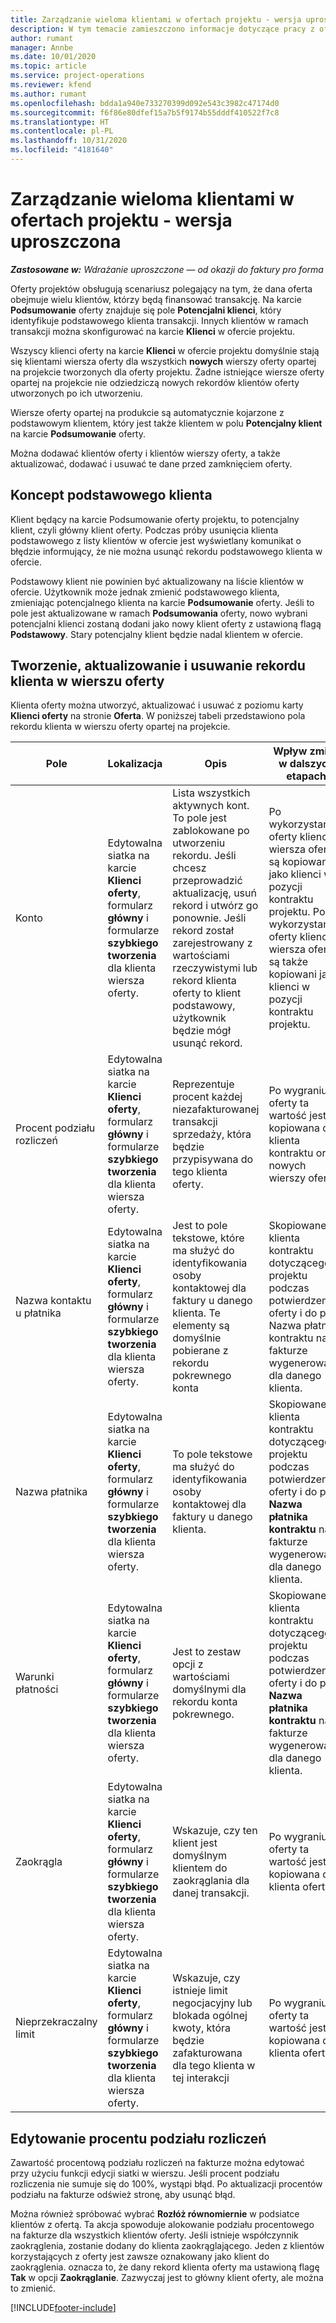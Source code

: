 ```yaml
---
title: Zarządzanie wieloma klientami w ofertach projektu - wersja uproszczona
description: W tym temacie zamieszczono informacje dotyczące pracy z ofertami wielu klientów, którzy będą finansować dany projekt. (Sales)
author: rumant
manager: Annbe
ms.date: 10/01/2020
ms.topic: article
ms.service: project-operations
ms.reviewer: kfend
ms.author: rumant
ms.openlocfilehash: bdda1a940e733270399d092e543c3982c47174d0
ms.sourcegitcommit: f6f86e80dfef15a7b5f9174b55dddf410522f7c8
ms.translationtype: HT
ms.contentlocale: pl-PL
ms.lasthandoff: 10/31/2020
ms.locfileid: "4181640"
---
```

# <a name="manage-multiple-customers-on-project-quotes---lite"></a>Zarządzanie wieloma klientami w ofertach projektu - wersja uproszczona

_**Zastosowane w:** Wdrażanie uproszczone — od okazji do faktury pro forma_

Oferty projektów obsługują scenariusz polegający na tym, że dana oferta obejmuje wielu klientów, którzy będą finansować transakcję. Na karcie **Podsumowanie** oferty znajduje się pole **Potencjalni klienci**, który identyfikuje podstawowego klienta transakcji. Innych klientów w ramach transakcji można skonfigurować na karcie **Klienci** w ofercie projektu.

Wszyscy klienci oferty na karcie **Klienci** w ofercie projektu domyślnie stają się klientami wiersza oferty dla wszystkich **nowych** wierszy oferty opartej na projekcie tworzonych dla oferty projektu. Żadne istniejące wiersze oferty opartej na projekcie nie odziedziczą nowych rekordów klientów oferty utworzonych po ich utworzeniu.

Wiersze oferty opartej na produkcie są automatycznie kojarzone z podstawowym klientem, który jest także klientem w polu **Potencjalny klient** na karcie **Podsumowanie** oferty.

Można dodawać klientów oferty i klientów wierszy oferty, a także aktualizować, dodawać i usuwać te dane przed zamknięciem oferty.

## <a name="concept-of-a-primary-customer"></a>Koncept podstawowego klienta

Klient będący na karcie Podsumowanie oferty projektu, to potencjalny klient, czyli główny klient oferty. Podczas próby usunięcia klienta podstawowego z listy klientów w ofercie jest wyświetlany komunikat o błędzie informujący, że nie można usunąć rekordu podstawowego klienta w ofercie.

Podstawowy klient nie powinien być aktualizowany na liście klientów w ofercie. Użytkownik może jednak zmienić podstawowego klienta, zmieniając potencjalnego klienta na karcie **Podsumowanie** oferty. Jeśli to pole jest aktualizowane w ramach **Podsumowania** oferty, nowo wybrani potencjalni klienci zostaną dodani jako nowy klient oferty z ustawioną flagą **Podstawowy**. Stary potencjalny klient będzie nadal klientem w ofercie.

## <a name="create-update-or-delete-a-quote-customer-record"></a>Tworzenie, aktualizowanie i usuwanie rekordu klienta w wierszu oferty

Klienta oferty można utworzyć, aktualizować i usuwać z poziomu karty **Klienci oferty** na stronie **Oferta**. W poniższej tabeli przedstawiono pola rekordu klienta w wierszu oferty opartej na projekcie.

| **Pole** | **Lokalizacja** | **Opis** | **Wpływ zmian w dalszych etapach** |
| --- | --- | --- | --- |
| Konto | Edytowalna siatka na karcie **Klienci oferty**, formularz **główny** i formularze **szybkiego tworzenia** dla klienta wiersza oferty. | Lista wszystkich aktywnych kont. To pole jest zablokowane po utworzeniu rekordu. Jeśli chcesz przeprowadzić aktualizację, usuń rekord i utwórz go ponownie. Jeśli rekord został zarejestrowany z wartościami rzeczywistymi lub rekord klienta oferty to klient podstawowy, użytkownik będzie mógł usunąć rekord. | Po wykorzystaniu oferty klienci wiersza oferty są kopiowani jako klienci w pozycji kontraktu projektu. Po wykorzystaniu oferty klienci wiersza oferty są także kopiowani jako klienci w pozycji kontraktu projektu. |
| Procent podziału rozliczeń | Edytowalna siatka na karcie **Klienci oferty**, formularz **główny** i formularze **szybkiego tworzenia** dla klienta wiersza oferty. | Reprezentuje procent każdej niezafakturowanej transakcji sprzedaży, która będzie przypisywana do tego klienta oferty. | Po wygraniu oferty ta wartość jest kopiowana do klienta kontraktu oraz nowych wierszy oferty. |
| Nazwa kontaktu u płatnika | Edytowalna siatka na karcie **Klienci oferty**, formularz **główny** i formularze **szybkiego tworzenia** dla klienta wiersza oferty. | Jest to pole tekstowe, które ma służyć do identyfikowania osoby kontaktowej dla faktury u danego klienta. Te elementy są domyślnie pobierane z rekordu pokrewnego konta | Skopiowane do klienta kontraktu dotyczącego projektu podczas potwierdzenia oferty i do pola Nazwa płatnika kontraktu na fakturze wygenerowanej dla danego klienta. |
| Nazwa płatnika | Edytowalna siatka na karcie **Klienci oferty**, formularz **główny** i formularze **szybkiego tworzenia** dla klienta wiersza oferty. | To pole tekstowe ma służyć do identyfikowania osoby kontaktowej dla faktury u danego klienta. | Skopiowane do klienta kontraktu dotyczącego projektu podczas potwierdzenia oferty i do pola **Nazwa płatnika kontraktu** na fakturze wygenerowanej dla danego klienta. |
| Warunki płatności | Edytowalna siatka na karcie **Klienci oferty**, formularz **główny** i formularze **szybkiego tworzenia** dla klienta wiersza oferty. | Jest to zestaw opcji z wartościami domyślnymi dla rekordu konta pokrewnego. | Skopiowane do klienta kontraktu dotyczącego projektu podczas potwierdzenia oferty i do pola **Nazwa płatnika kontraktu** na fakturze wygenerowanej dla danego klienta. |
| Zaokrągla | Edytowalna siatka na karcie **Klienci oferty**, formularz **główny** i formularze **szybkiego tworzenia** dla klienta wiersza oferty. | Wskazuje, czy ten klient jest domyślnym klientem do zaokrąglania dla danej transakcji. | Po wygraniu oferty ta wartość jest kopiowana do klienta oferty. |
| Nieprzekraczalny limit | Edytowalna siatka na karcie **Klienci oferty**, formularz **główny** i formularze **szybkiego tworzenia** dla klienta wiersza oferty. | Wskazuje, czy istnieje limit negocjacyjny lub blokada ogólnej kwoty, która będzie zafakturowana dla tego klienta w tej interakcji | Po wygraniu oferty ta wartość jest kopiowana do klienta oferty. |

## <a name="editing-billing-split-percentages"></a>Edytowanie procentu podziału rozliczeń

Zawartość procentową podziału rozliczeń na fakturze można edytować przy użyciu funkcji edycji siatki w wierszu. Jeśli procent podziału rozliczenia nie sumuje się do 100%, wystąpi błąd. Po aktualizacji procentów podziału na fakturze odśwież stronę, aby usunąć błąd.

Można również spróbować wybrać **Rozłóż równomiernie** w podsiatce klientów z ofertą. Ta akcja spowoduje alokowanie podziału procentowego na fakturze dla wszystkich klientów oferty. Jeśli istnieje współczynnik zaokrąglenia, zostanie dodany do klienta zaokrąglającego. Jeden z klientów korzystających z oferty jest zawsze oznakowany jako klient do zaokrąglenia. oznacza to, że dany rekord klienta oferty ma ustawioną flagę **Tak** w opcji **Zaokrąglanie**. Zazwyczaj jest to główny klient oferty, ale można to zmienić.


[!INCLUDE[footer-include](../../includes/footer-banner.md)]